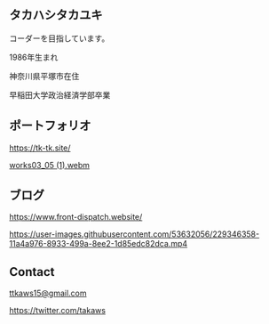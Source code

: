 ## タカハシタカユキ
コーダーを目指しています。

1986年生まれ

神奈川県平塚市在住

早稲田大学政治経済学部卒業


## ポートフォリオ

https://tk-tk.site/

[works03_05 (1).webm](https://user-images.githubusercontent.com/53632056/229346148-137b5064-51ec-4f1d-b777-55051171d2d8.webm)

## ブログ

https://www.front-dispatch.website/

https://user-images.githubusercontent.com/53632056/229346358-11a4a976-8933-499a-8ee2-1d85edc82dca.mp4

## Contact

ttkaws15@gmail.com

https://twitter.com/takaws
